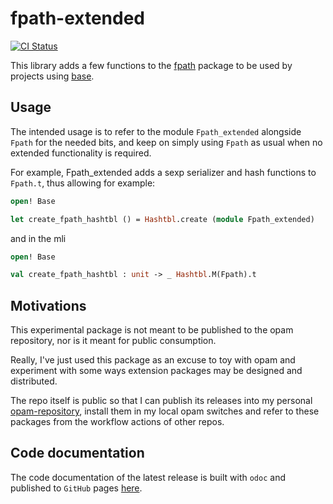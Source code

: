 # fpath-extended

[![CI Status](https://github.com/mbarbin/fpath-extended/workflows/ci/badge.svg)](https://github.com/mbarbin/fpath-extended/actions/workflows/ci.yml)

This library adds a few functions to the
[fpath](https://opam.ocaml.org/packages/fpath/) package to be used by projects
using [base](https://opam.ocaml.org/packages/base/).

## Usage

The intended usage is to refer to the module `Fpath_extended` alongside `Fpath`
for the needed bits, and keep on simply using `Fpath` as usual when no extended
functionality is required.

For example, Fpath_extended adds a sexp serializer and hash functions to
`Fpath.t`, thus allowing for example:

```ocaml file=example.ml
open! Base

let create_fpath_hashtbl () = Hashtbl.create (module Fpath_extended)
```

and in the mli

```ocaml file=example.mli
open! Base

val create_fpath_hashtbl : unit -> _ Hashtbl.M(Fpath).t
```

## Motivations

This experimental package is not meant to be published to the opam repository,
nor is it meant for public consumption.

Really, I've just used this package as an excuse to toy with opam and experiment
with some ways extension packages may be designed and distributed.

The repo itself is public so that I can publish its releases into my personal
[opam-repository](https://github.com/mbarbin/opam-repository), install them in
my local opam switches and refer to these packages from the workflow actions of
other repos.

## Code documentation

The code documentation of the latest release is built with `odoc` and published
to `GitHub` pages [here](https://mbarbin.github.io/fpath-extended).
